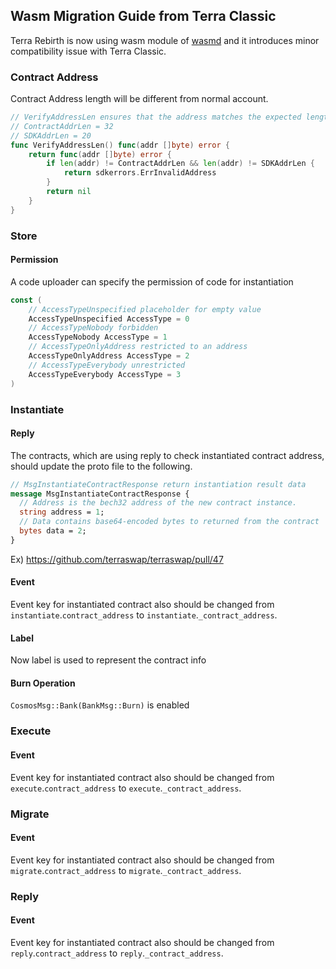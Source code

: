 ## Wasm Migration Guide from Terra Classic
Terra Rebirth is now using wasm module of [wasmd](https://github.com/CosmWasm/wasmd) and it introduces minor compatibility issue with Terra Classic.

### Contract Address
Contract Address length will be different from normal account.
```go
// VerifyAddressLen ensures that the address matches the expected length
// ContractAddrLen = 32
// SDKAddrLen = 20
func VerifyAddressLen() func(addr []byte) error {
	return func(addr []byte) error {
		if len(addr) != ContractAddrLen && len(addr) != SDKAddrLen {
			return sdkerrors.ErrInvalidAddress
		}
		return nil
	}
}
```

### Store

#### Permission
A code uploader can specify the permission of code for instantiation
```go
const (
	// AccessTypeUnspecified placeholder for empty value
	AccessTypeUnspecified AccessType = 0
	// AccessTypeNobody forbidden
	AccessTypeNobody AccessType = 1
	// AccessTypeOnlyAddress restricted to an address
	AccessTypeOnlyAddress AccessType = 2
	// AccessTypeEverybody unrestricted
	AccessTypeEverybody AccessType = 3
)
```

### Instantiate 

#### Reply
The contracts, which are using reply to check instantiated contract address, 
should update the proto file to the following.

```protobuf
// MsgInstantiateContractResponse return instantiation result data
message MsgInstantiateContractResponse {
  // Address is the bech32 address of the new contract instance.
  string address = 1;
  // Data contains base64-encoded bytes to returned from the contract
  bytes data = 2;
}
```

Ex) https://github.com/terraswap/terraswap/pull/47

#### Event
Event key for instantiated contract also should be changed from `instantiate`.`contract_address` to `instantiate`.`_contract_address`.

#### Label
Now label is used to represent the contract info

#### Burn Operation
`CosmosMsg::Bank(BankMsg::Burn)` is enabled

### Execute

#### Event
Event key for instantiated contract also should be changed from `execute`.`contract_address` to `execute`.`_contract_address`.


### Migrate

#### Event
Event key for instantiated contract also should be changed from `migrate`.`contract_address` to `migrate`.`_contract_address`.

### Reply

#### Event
Event key for instantiated contract also should be changed from `reply`.`contract_address` to `reply`.`_contract_address`.

